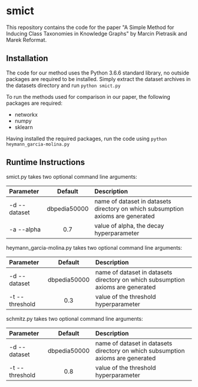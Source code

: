 # smict

This repository contains the code for the paper "A Simple Method for Inducing Class Taxonomies in Knowledge Graphs" by Marcin Pietrasik and Marek Reformat.

## Installation

The code for our method uses the Python 3.6.6 standard library, no outside packages are required to be installed. Simply extract the dataset archives in the datasets directory and run `python smict.py`

To run the methods used for comparison in our paper, the following packages are required:
* networkx
* numpy
* sklearn

Having installed the required packages, run the code using `python heymann_garcia-molina.py`

## Runtime Instructions

smict.py takes two optional command line arguments:

| Parameter                 | Default       | Description   |	
| :------------------------ |:-------------:| :-------------|
| -d --dataset 	      |	dbpedia50000  | name of dataset in datasets directory on which subsumption axioms are generated
| -a --alpha          | 0.7           | value of alpha, the decay hyperparameter

heymann_garcia-molina.py takes two optional command line arguments:

| Parameter                 | Default       | Description   |	
| :------------------------ |:-------------:| :-------------|
| -d --dataset 	      |	dbpedia50000  | name of dataset in datasets directory on which subsumption axioms are generated
| -t --threshold      | 0.3           | value of the threshold hyperparameter

schmitz.py takes two optional command line arguments:

| Parameter                 | Default       | Description   |	
| :------------------------ |:-------------:| :-------------|
| -d --dataset 	      |	dbpedia50000  | name of dataset in datasets directory on which subsumption axioms are generated
| -t --threshold      | 0.8           | value of the threshold hyperparameter
